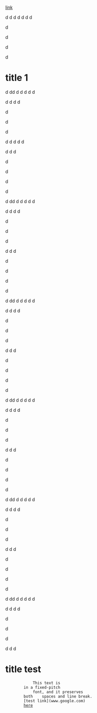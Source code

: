 [link](#title-1)

d
d
d
d
d
d
d

d



d


d

d

# title 1
d
dd
d
d
d
d
d

d
d
d
d


d

d

d

d
d
d
d
d

d
d
d

d



d


d

d

d
dd
d
d
d
d
d

d
d
d
d


d

d

d

d
d
d

d



d


d

d

d
dd
d
d
d
d
d

d
d
d
d


d

d

d

d
d
d

d



d


d

d

d
dd
d
d
d
d
d

d
d
d
d


d

d

d

d
d
d

d



d


d

d

d
dd
d
d
d
d
d

d
d
d
d


d

d

d

d
d
d

d



d


d

d

d
dd
d
d
d
d
d

d
d
d
d


d

d

d

d
d
d
# title test
<pre><code class="language-scala">            This text is
        in a fixed-pitch
            font, and it preserves
        both    spaces and line break.
        [test link](www.google.com)
        <a href="./docOutputTest.md">here</a> 
</code></pre>
